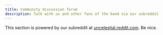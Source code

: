 ```yaml
---
title: Community discussion forum
description: Talk with us and other fans of the band via our subreddit.
---
```

This section is powered by our subreddit at [uncelestial.reddit.com](http://uncelestial.reddit.com). Be nice.

<script src="http://www.reddit.com/r/uncelestial/hot/.embed?limit=20&t=all" type="text/javascript"></script>
